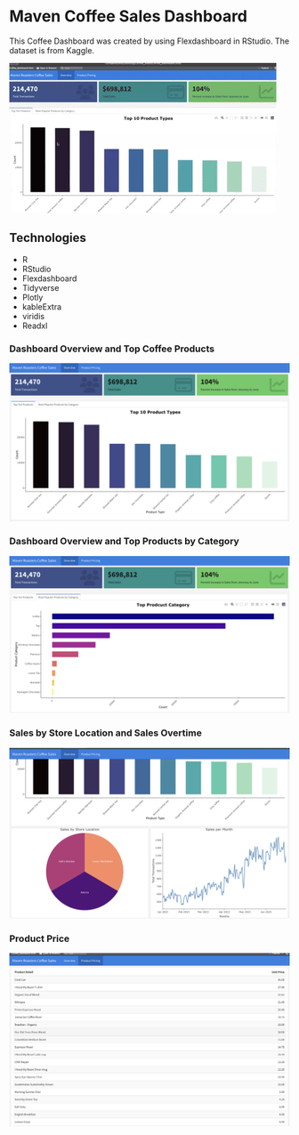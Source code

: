 # Maven Coffee Sales Dashboard <br />

This Coffee Dashboard was created by using Flexdashboard in RStudio. The dataset is from Kaggle. 


![Coffee Sales Dashboard](Coffee_Sales_Dashboard.gif "Coffee Sales Dashboard") <br />

## <a name="technologies"></a> Technologies
* R
* RStudio
* Flexdashboard
* Tidyverse
* Plotly
* kableExtra
* viridis
* Readxl


### Dashboard Overview and Top Coffee Products<br />
![Overview and Top Ten Products](Coffee_Overview.png "Overview and Top Ten Products") <br/>


### Dashboard Overview and Top Products by Category <br />
![Overview and Top Products by Category](Coffee_Category.png "Overview and Top Products by Category") <br />

### Sales by Store Location and Sales Overtime <br />
![Red Wine Quality Predictor App Input](Coffee_Pie_Line.png "Sales by Store Location and Sales Overtime") <br/>


### Product Price <br />
![Product Price](Coffee_Product_Price.png "Product Price") <br />
